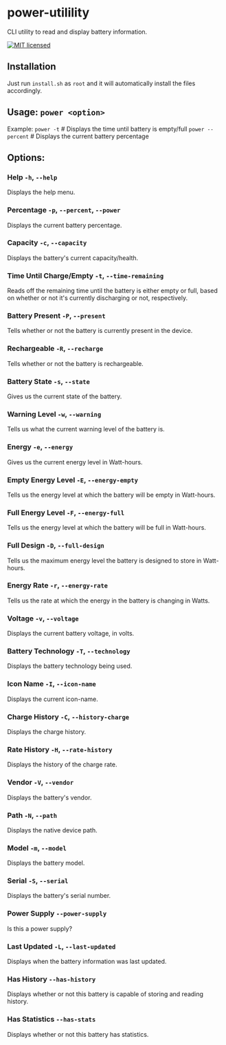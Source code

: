 # power-utilility
CLI utility to read and display battery information.

[![MIT licensed](https://img.shields.io/badge/license-MIT-blue.svg)](./LICENSE)

## Installation
Just run `install.sh` as `root` and it will automatically install the files accordingly.

## Usage: `power <option>`
Example: `power -t`   # Displays the time until battery is empty/full
         `power --percent`   # Displays the current battery percentage

## Options:

### Help `-h`, `--help`
Displays the help menu.

### Percentage `-p`, `--percent`, `--power`
Displays the current battery percentage.

### Capacity `-c`, `--capacity`
Displays the battery's current capacity/health.

### Time Until Charge/Empty `-t`, `--time-remaining`
Reads off the remaining time until the battery is either empty or full, based on whether or not it's currently discharging or not, respectively.

### Battery Present `-P`, `--present`
Tells whether or not the battery is currently present in the device.

### Rechargeable `-R`, `--recharge`
Tells whether or not the battery is rechargeable.

### Battery State `-s`, `--state`
Gives us the current state of the battery.

### Warning Level `-w`, `--warning`
Tells us what the current warning level of the battery is.

### Energy `-e`, `--energy`
Gives us the current energy level in Watt-hours.

### Empty Energy Level `-E`, `--energy-empty`
Tells us the energy level at which the battery will be empty in Watt-hours.

### Full Energy Level `-F`, `--energy-full`
Tells us the energy level at which the battery will be full in Watt-hours.

### Full Design `-D`, `--full-design`
Tells us the maximum energy level the battery is designed to store in Watt-hours.

### Energy Rate `-r`, `--energy-rate`
Tells us the rate at which the energy in the battery is changing in Watts.

### Voltage `-v`, `--voltage`
Displays the current battery voltage, in volts.

### Battery Technology `-T`, `--technology`
Displays the battery technology being used.

### Icon Name `-I`, `--icon-name`
Displays the current icon-name.

### Charge History `-C`, `--history-charge`
Displays the charge history.

### Rate History `-H`, `--rate-history`
Displays the history of the charge rate.

### Vendor `-V`, `--vendor`
Displays the battery's vendor.

### Path `-N`, `--path`
Displays the native device path.

### Model `-m`, `--model`
Displays the battery model.

### Serial `-S`, `--serial`
Displays the battery's serial number.

### Power Supply `--power-supply`
Is this a power supply?

### Last Updated `-L`, `--last-updated`
Displays when the battery information was last updated.

### Has History `--has-history`
Displays whether or not this battery is capable of storing and reading history.

### Has Statistics `--has-stats`
Displays whether or not this battery has statistics.
